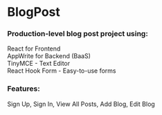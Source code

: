# BlogPost

### Production-level blog post project using:
React for Frontend <br />
AppWrite for Backend (BaaS) <br />
TinyMCE - Text Editor <br />
React Hook Form - Easy-to-use forms <br />

### Features:
Sign Up, Sign In, View All Posts, Add Blog, Edit Blog
